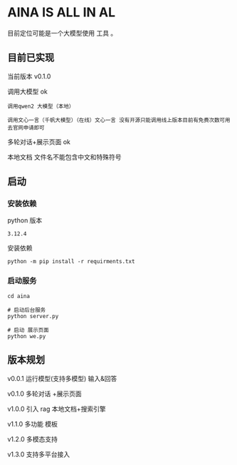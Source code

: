 # AINA IS ALL IN AL

目前定位可能是一个大模型使用 工具 。

## 目前已实现

当前版本 v0.1.0

调用大模型 ok

    调用qwen2 大模型（本地）
    
    调用文心一言（千帆大模型）（在线）文心一言 没有开源只能调用线上版本目前有免费次数可用去官网申请即可



多轮对话+展示页面 ok

本地文档 文件名不能包含中文和特殊符号




## 启动

### 安装依赖

python 版本

    3.12.4

安装依赖

```
python -m pip install -r requirments.txt
```



### 启动服务

```
cd aina

# 启动后台服务
python server.py

# 启动 展示页面
python we.py
```



## 版本规划

v0.0.1  运行模型(支持多模型) 输入&回答

v0.1.0   多轮对话 +展示页面

v1.0.0  引入 rag 本地文档+搜索引擎

v1.1.0  多功能 模板

v1.2.0  多模态支持

v1.3.0  支持多平台接入
